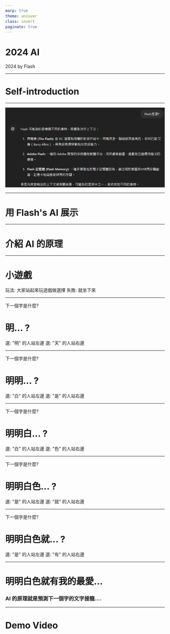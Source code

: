 ```yaml
---
marp: true
theme: uncover
class: invert
paginate: true
---
```

# 2024 AI

2024 by Flash

---

# Self-introduction

---


![](AI2-images/2024-06-14_171722.jpg)


---

# 用 Flash's AI 展示

---

# 介紹 AI 的原理

---


# 小遊戲

玩法: 大家站起來玩遊戲做選擇
失敗: 就坐下來

---

下一個字是什麼?
# 明... ?

選: "明" 的人站左邊 
選: "天" 的人站右邊

---

下一個字是什麼?
# 明明... ?

選: "白" 的人站左邊
選: "是" 的人站右邊

---

下一個字是什麼?
# 明明白... ?

選: "白" 的人站左邊
選: "色" 的人站右邊

---

下一個字是什麼?
# 明明白色... ?

選: "是" 的人站左邊
選: "就" 的人站右邊

---

下一個字是什麼?
# 明明白色就... ?

選: "是" 的人站左邊
選: "有" 的人站右邊

---

# 明明白色就有我的最愛... 

### AI 的原理就是預測下一個字的文字接龍....
---

# Demo Video 